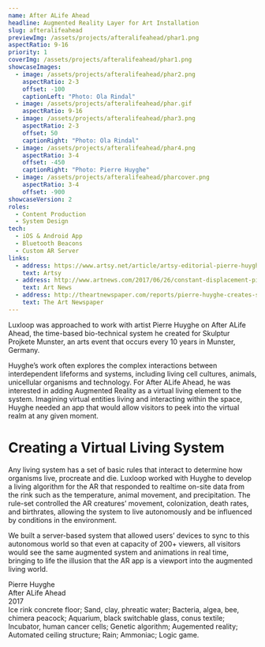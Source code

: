 ```yaml
---
name: After ALife Ahead
headline: Augmented Reality Layer for Art Installation
slug: afteralifeahead
previewImg: /assets/projects/afteralifeahead/phar1.png
aspectRatio: 9-16
priority: 1
coverImg: /assets/projects/afteralifeahead/phar1.png
showcaseImages:
  - image: /assets/projects/afteralifeahead/phar2.png
    aspectRatio: 2-3
    offset: -100
    captionLeft: "Photo: Ola Rindal"
  - image: /assets/projects/afteralifeahead/phar.gif
    aspectRatio: 9-16
  - image: /assets/projects/afteralifeahead/phar3.png
    aspectRatio: 2-3
    offset: 50
    captionRight: "Photo: Ola Rindal"
  - image: /assets/projects/afteralifeahead/phar4.png
    aspectRatio: 3-4
    offset: -450
    captionRight: "Photo: Pierre Huyghe"
  - image: /assets/projects/afteralifeahead/pharcover.png
    aspectRatio: 3-4
    offset: -900
showcaseVersion: 2
roles:
  - Content Production
  - System Design
tech:
  - iOS & Android App
  - Bluetooth Beacons
  - Custom AR Server
links:
  - address: https://www.artsy.net/article/artsy-editorial-pierre-huyghes-latest-project-biotech-lab-scene-sci-fi-film
    text: Artsy
  - address: http://www.artnews.com/2017/06/26/constant-displacement-pierre-huyghe-on-his-work-at-skulptur-projekte-munster-2017/
    text: Art News
  - address: http://theartnewspaper.com/reports/pierre-huyghe-creates-sci-fi-landscape-in-m-nster/
    text: The Art Newspaper
---
```


<p>
  Luxloop was approached to work with artist Pierre Huyghe on After ALife Ahead, the time-based bio-technical system he created for Skulptur Projkete Munster, an arts event that occurs every 10 years in Munster, Germany.
</p>

<p>
  Huyghe’s work often explores the complex interactions between interdependent lifeforms and systems, including living cell cultures, animals, unicellular organisms and technology. For After ALife Ahead, he was interested in adding Augmented Reality as a virtual living element to the system. Imagining virtual entities living and interacting within the space, Huyghe needed an app that would allow visitors to peek into the virtual realm at any given moment.
</p>

<h1>Creating a Virtual Living System</h1>

<p>
  Any living system has a set of basic rules that interact to determine how organisms live, procreate and die. Luxloop worked with Huyghe to develop a living algorithm for the AR that responded to realtime on-site data from the rink such as the temperature, animal movement, and precipitation. The rule-set controlled the AR creatures’ movement, colonization, death rates, and birthrates, allowing the system to live autonomously and be influenced by conditions in the environment.
</p>

<p>
  We built a server-based system that allowed users’ devices to sync to this autonomous world so that even at capacity of 200+ viewers, all visitors would see the same augmented system and animations in real time, bringing to life the illusion that the AR app is a viewport into the augmented living world.
</p>

<p class="italic justLeft">
  Pierre Huyghe<br>
  After ALife Ahead<br>
  2017<br>
  Ice rink concrete floor; Sand, clay, phreatic water; Bacteria, algea, bee, chimera peacock; Aquarium, black switchable glass, conus textile; Incubator, human cancer cells; Genetic algorithm; Augemented reality; Automated ceiling structure; Rain; Ammoniac; Logic game.
</p>
